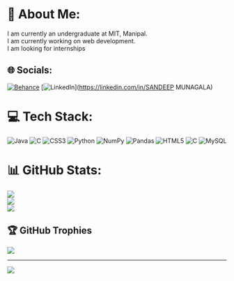 # 💫 About Me:
I am currently an undergraduate at MIT, Manipal. <br>I am currently working on web development.<br>I am looking for internships


## 🌐 Socials:
[![Behance](https://img.shields.io/badge/Behance-1769ff?logo=behance&logoColor=white)](https://behance.net/SANDEEP) [![LinkedIn](https://img.shields.io/badge/LinkedIn-%230077B5.svg?logo=linkedin&logoColor=white)](https://linkedin.com/in/SANDEEP MUNAGALA) 

# 💻 Tech Stack:
![Java](https://img.shields.io/badge/java-%23ED8B00.svg?style=for-the-badge&logo=java&logoColor=white) ![C](https://img.shields.io/badge/c-%2300599C.svg?style=for-the-badge&logo=c&logoColor=white) ![CSS3](https://img.shields.io/badge/css3-%231572B6.svg?style=for-the-badge&logo=css3&logoColor=white) ![Python](https://img.shields.io/badge/python-3670A0?style=for-the-badge&logo=python&logoColor=ffdd54) ![NumPy](https://img.shields.io/badge/numpy-%23013243.svg?style=for-the-badge&logo=numpy&logoColor=white) ![Pandas](https://img.shields.io/badge/pandas-%23150458.svg?style=for-the-badge&logo=pandas&logoColor=white) ![HTML5](https://img.shields.io/badge/html5-%23E34F26.svg?style=for-the-badge&logo=html5&logoColor=white) ![C](https://img.shields.io/badge/c-%2300599C.svg?style=for-the-badge&logo=c&logoColor=white) ![MySQL](https://img.shields.io/badge/mysql-%2300f.svg?style=for-the-badge&logo=mysql&logoColor=white)
# 📊 GitHub Stats:
![](https://github-readme-stats.vercel.app/api?username=sandeep_munagala&theme=dark&hide_border=false&include_all_commits=true&count_private=false)<br/>
![](https://github-readme-streak-stats.herokuapp.com/?user=sandeep_munagala&theme=dark&hide_border=false)<br/>
![](https://github-readme-stats.vercel.app/api/top-langs/?username=sandeep_munagala&theme=dark&hide_border=false&include_all_commits=true&count_private=false&layout=compact)

## 🏆 GitHub Trophies
![](https://github-profile-trophy.vercel.app/?username=sandeep_munagala&theme=radical&no-frame=false&no-bg=true&margin-w=4)

---
[![](https://visitcount.itsvg.in/api?id=sandeep_munagala&icon=0&color=0)](https://visitcount.itsvg.in)

<!-- Proudly created with GPRM ( https://gprm.itsvg.in ) -->
